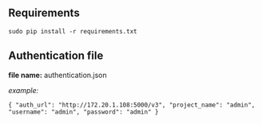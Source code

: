 ## Requirements

`sudo pip install -r requirements.txt`

## Authentication file
**file name:** authentication.json

*example:*

`{
    "auth_url": "http://172.20.1.108:5000/v3",
    "project_name": "admin",
    "username": "admin",
    "password": "admin"
}`
